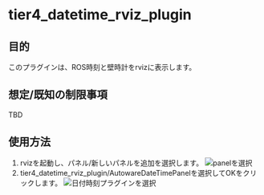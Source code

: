 # tier4_datetime_rviz_plugin

## 目的

このプラグインは、ROS時刻と壁時計をrvizに表示します。

## 想定/既知の制限事項

TBD

## 使用方法

1. rvizを起動し、パネル/新しいパネルを追加を選択します。
   ![panelを選択](./images/select_panels.png)
2. tier4_datetime_rviz_plugin/AutowareDateTimePanelを選択してOKをクリックします。
   ![日付時刻プラグインを選択](./images/select_datetime_plugin.png)

